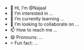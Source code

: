 - 👋 Hi, I’m @Najaal
- 👀 I’m interested in ...
- 🌱 I’m currently learning ...
- 💞️ I’m looking to collaborate on ...
- 📫 How to reach me ...
- 😄 Pronouns: ...
- ⚡ Fun fact: ...

<!---
Najaal/Najaal is a ✨ special ✨ repository because its `README.md` (this file) appears on your GitHub profile.
You can click the Preview link to take a look at your changes.
--->
